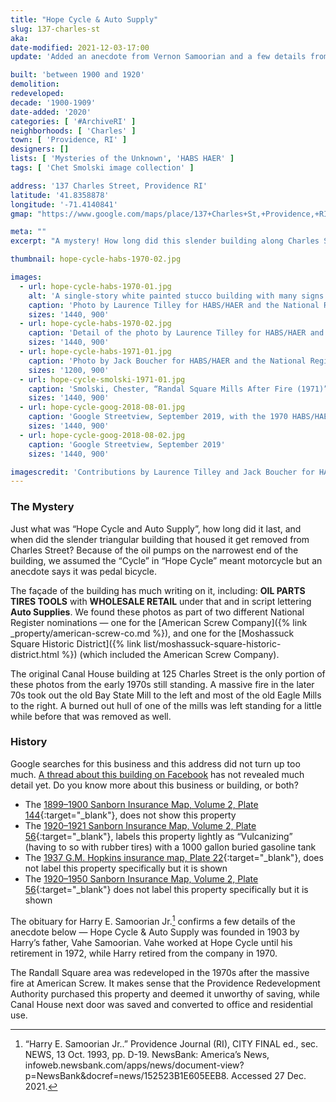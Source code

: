 ```yaml
---
title: "Hope Cycle & Auto Supply"
slug: 137-charles-st
aka: 
date-modified: 2021-12-03-17:00
update: 'Added an anecdote from Vernon Samoorian and a few details from the obituary of Harry Samoorian, Jr.'

built: 'between 1900 and 1920'
demolition: 
redeveloped: 
decade: '1900-1909'
date-added: '2020'
categories: [ '#ArchiveRI' ]
neighborhoods: [ 'Charles' ]
town: [ 'Providence, RI' ]
designers: []
lists: [ 'Mysteries of the Unknown', 'HABS HAER' ]
tags: [ 'Chet Smolski image collection' ]

address: '137 Charles Street, Providence RI'
latitude: '41.8358878'
longitude: '-71.4140841'
gmap: "https://www.google.com/maps/place/137+Charles+St,+Providence,+RI+02904/@41.8358878,-71.4140841,17z/data=!3m1!4b1!4m5!3m4!1s0x89e4451e82dd0349:0x325572655c2bd71c!8m2!3d41.8358838!4d-71.4118901"

meta: ""
excerpt: "A mystery! How long did this slender building along Charles Street and the Moshassuck river stand?"

thumbnail: hope-cycle-habs-1970-02.jpg

images:
  - url: hope-cycle-habs-1970-01.jpg
    alt: 'A single-story white painted stucco building with many signs on its facade and the look of a mid-century gas station — rounded corners and smooth surfaces. The building narrows on its left side to a triangular point, where small gas pumps are located.'
    caption: 'Photo by Laurence Tilley for HABS/HAER and the National Register Nomination for American Screw Company, 1970'
    sizes: '1440, 900'
  - url: hope-cycle-habs-1970-02.jpg
    caption: 'Detail of the photo by Laurence Tilley for HABS/HAER and the National Register Nomination for American Screw Company, 1970'
    sizes: '1440, 900'
  - url: hope-cycle-habs-1971-01.jpg
    caption: 'Photo by Jack Boucher for HABS/HAER and the National Register Nomination for Moshassuck Square, 1971'
    sizes: '1200, 900'
  - url: hope-cycle-smolski-1971-01.jpg
    caption: 'Smolski, Chester, “Randal Square Mills After Fire (1971)”, object 116. Rhode Island College Digital Collections, James P. Adams Library Digital Commons.'
    sizes: '1440, 900'
  - url: hope-cycle-goog-2018-08-01.jpg
    caption: 'Google Streetview, September 2019, with the 1970 HABS/HAER photo overlay'
    sizes: '1440, 900'
  - url: hope-cycle-goog-2018-08-02.jpg
    caption: 'Google Streetview, September 2019'
    sizes: '1440, 900'

imagescredit: 'Contributions by Laurence Tilley and Jack Boucher for HABS/HAER; <a href="//digitalcommons.ric.edu/smolski_images/116" target="_blank">Chet Smolski</a>, Rhode Island College Digital Collections; and Google Streetview'
---
```


### The Mystery

Just what was “Hope Cycle and Auto Supply”, how long did it last, and when did the slender triangular building that housed it get removed from Charles Street? Because of the oil pumps on the narrowest end of the building, we assumed the “Cycle” in “Hope Cycle” meant motorcycle but an anecdote says it was pedal bicycle. 

The façade of the building has much writing on it, including: **OIL PARTS TIRES TOOLS** with **WHOLESALE RETAIL** under that and in script lettering **Auto Supplies**. We found these photos as part of two different National Register nominations — one for the [American Screw Company]({% link _property/american-screw-co.md %}), and one for the [Moshassuck Square Historic District]({% link list/moshassuck-square-historic-district.html %}) (which included the American Screw Company).

The original Canal House building at 125 Charles Street is the only portion of these photos from the early 1970s still standing. A massive fire in the later 70s took out the old Bay State Mill to the left and most of the old Eagle Mills to the right. A burned out hull of one of the mills was left standing for a little while before that was removed as well. 

### History

Google searches for this business and this address did not turn up too much. [A thread about this building on Facebook](//www.facebook.com/artinruinsweb/posts/3315507691805083) has not revealed much detail yet. Do you know more about this business or building, or both? 

+ The [1899–1900 Sanborn Insurance Map, Volume 2, Plate 144](//www.loc.gov/resource/g3774pm.g3774pm_g08099190002/){:target="_blank"}, does not show this property
+ The [1920–1921 Sanborn Insurance Map, Volume 2, Plate 56](//www.loc.gov/resource/g3774pm.g3774pm_g08099192102/){:target="_blank"}, labels this property lightly as “Vulcanizing” (having to so with rubber tires) with a 1000 gallon buried gasoline tank
+ The [1937 G.M. Hopkins insurance map, Plate 22](http://www.historicmapworks.com/Map/US/895479/Plate+022/Providence+1937/Rhode+Island/){:target="_blank"}, does not label this property specifically but it is shown 
+ The [1920–1950 Sanborn Insurance Map, Volume 2, Plate 56](//www.loc.gov/resource/g3774pm.g3774pm_g08099195102/){:target="_blank"} does not label this property specifically but it is shown

The obituary for Harry E. Samoorian Jr.[^1] confirms a few details of the anecdote below — Hope Cycle & Auto Supply was founded in 1903 by Harry’s father, Vahe Samoorian. Vahe worked at Hope Cycle until his retirement in 1972, while Harry retired from the company in 1970. 

The Randall Square area was redeveloped in the 1970s after the massive fire at American Screw. It makes sense that the Providence Redevelopment Authority purchased this property and deemed it unworthy of saving, while Canal House next door was saved and converted to office and residential use. 

[^1]: “Harry E. Samoorian Jr..” Providence Journal (RI), CITY FINAL ed., sec. NEWS, 13 Oct. 1993, pp. D-19. NewsBank: America’s News, infoweb.newsbank.com/apps/news/document-view?p=NewsBank&docref=news/152523B1E605EEB8. Accessed 27 Dec. 2021.
